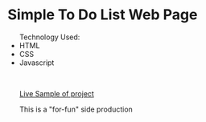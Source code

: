 <h1> Simple To Do List Web Page </h1>

<p>
<ul> Technology Used: 
<li> HTML </li>
<li> CSS </li>
<li> Javascript </li>
</p>

<br>

<a href="https://nostalgic-sinoussi-4aea29.netlify.app"> Live Sample of project </a>

<p>
This is a "for-fun" side production
</p>